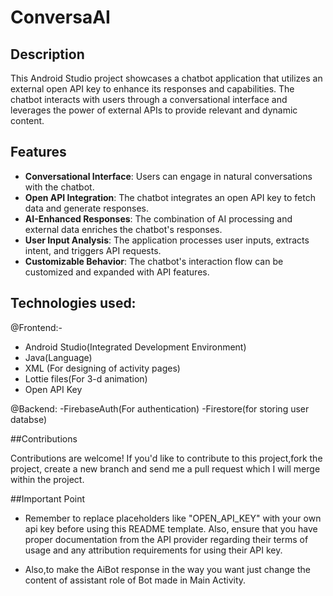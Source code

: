 # ConversaAI

## Description

This Android Studio project showcases a chatbot application that utilizes an external open API key to enhance its
responses and capabilities. The chatbot interacts with users through a conversational interface and leverages the 
power of external APIs to provide relevant and dynamic content.

## Features

- **Conversational Interface**: Users can engage in natural conversations with the chatbot.
- **Open API Integration**: The chatbot integrates an open API key to fetch data and generate responses.
- **AI-Enhanced Responses**: The combination of AI processing and external data enriches the chatbot's responses.
- **User Input Analysis**: The application processes user inputs, extracts intent, and triggers API requests.
- **Customizable Behavior**: The chatbot's interaction flow can be customized and expanded with API features.

## Technologies used:

@Frontend:-
- Android Studio(Integrated Development Environment)
- Java(Language)
- XML (For designing of activity pages)
- Lottie files(For 3-d animation)
- Open API Key

@Backend:
-FirebaseAuth(For authentication)
-Firestore(for storing user databse)

##Contributions

Contributions are welcome! If you'd like to contribute to this project,fork the project, create a new branch and 
send me a pull request which I will merge within the project.

##Important Point
-  Remember to replace placeholders like "OPEN_API_KEY"  with your own api key before using this README template. 
  Also, ensure that you have proper documentation from the API provider regarding their terms of usage 
  and any attribution requirements for using their API key.

-  Also,to make the AiBot response in the way you  want just change the content of assistant role of Bot made in
   Main Activity. 




